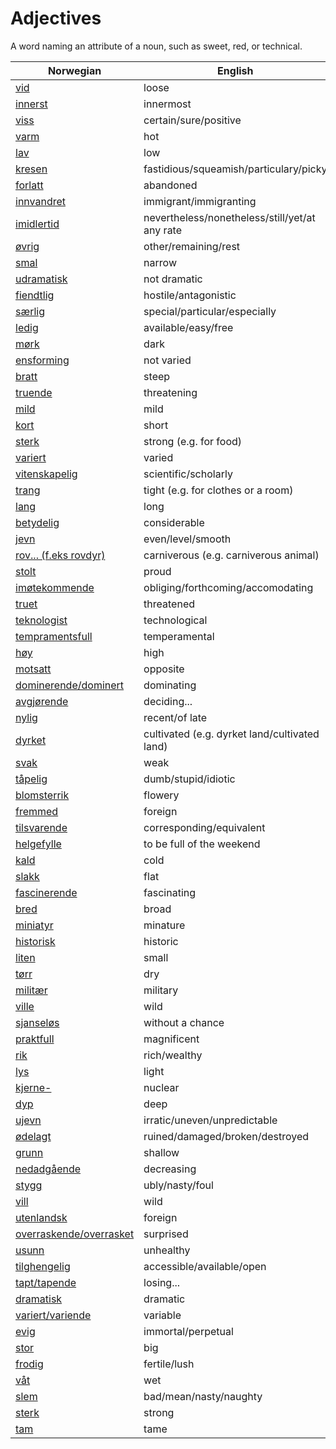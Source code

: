 # Adjectives

A word naming an attribute of a noun, such as sweet, red, or technical.

| Norwegian | English |
| --- | --- |
| [vid](https://www.ordnett.no/search?language=no&phrase=vid) | loose |
| [innerst](https://www.ordnett.no/search?language=no&phrase=innerst) | innermost |
| [viss](https://www.ordnett.no/search?language=no&phrase=viss) | certain/sure/positive |
| [varm](https://www.ordnett.no/search?language=no&phrase=varm) | hot |
| [lav](https://www.ordnett.no/search?language=no&phrase=lav) | low |
| [kresen](https://www.ordnett.no/search?language=no&phrase=kresen) | fastidious/squeamish/particulary/picky |
| [forlatt](https://www.ordnett.no/search?language=no&phrase=forlatt) | abandoned |
| [innvandret](https://www.ordnett.no/search?language=no&phrase=innvandret) | immigrant/immigranting |
| [imidlertid](https://www.ordnett.no/search?language=no&phrase=imidlertid) | nevertheless/nonetheless/still/yet/at any rate |
| [øvrig](https://www.ordnett.no/search?language=no&phrase=øvrig) | other/remaining/rest |
| [smal](https://www.ordnett.no/search?language=no&phrase=smal) | narrow |
| [udramatisk](https://www.ordnett.no/search?language=no&phrase=udramatisk) | not dramatic |
| [fiendtlig](https://www.ordnett.no/search?language=no&phrase=fiendtlig) | hostile/antagonistic |
| [særlig](https://www.ordnett.no/search?language=no&phrase=særlig) | special/particular/especially |
| [ledig](https://www.ordnett.no/search?language=no&phrase=ledig) | available/easy/free |
| [mørk](https://www.ordnett.no/search?language=no&phrase=mørk) | dark |
| [ensforming](https://www.ordnett.no/search?language=no&phrase=ensforming) | not varied |
| [bratt](https://www.ordnett.no/search?language=no&phrase=bratt) | steep |
| [truende](https://www.ordnett.no/search?language=no&phrase=truende) | threatening |
| [mild](https://www.ordnett.no/search?language=no&phrase=mild) | mild |
| [kort](https://www.ordnett.no/search?language=no&phrase=kort) | short |
| [sterk](https://www.ordnett.no/search?language=no&phrase=sterk) | strong (e.g. for food) |
| [variert](https://www.ordnett.no/search?language=no&phrase=variert) | varied |
| [vitenskapelig](https://www.ordnett.no/search?language=no&phrase=vitenskapelig) | scientific/scholarly |
| [trang](https://www.ordnett.no/search?language=no&phrase=trang) | tight (e.g. for clothes or a room) |
| [lang](https://www.ordnett.no/search?language=no&phrase=lang) | long |
| [betydelig](https://www.ordnett.no/search?language=no&phrase=betydelig) | considerable |
| [jevn](https://www.ordnett.no/search?language=no&phrase=jevn) | even/level/smooth |
| [rov... (f.eks rovdyr)](https://www.ordnett.no/search?language=no&phrase=rov...%20(f.eks%20rovdyr)) | carniverous (e.g. carniverous animal) |
| [stolt](https://www.ordnett.no/search?language=no&phrase=stolt) | proud |
| [imøtekommende](https://www.ordnett.no/search?language=no&phrase=imøtekommende) | obliging/forthcoming/accomodating |
| [truet](https://www.ordnett.no/search?language=no&phrase=truet) | threatened |
| [teknologist](https://www.ordnett.no/search?language=no&phrase=teknologist) | technological |
| [tempramentsfull](https://www.ordnett.no/search?language=no&phrase=tempramentsfull) | temperamental |
| [høy](https://www.ordnett.no/search?language=no&phrase=høy) | high |
| [motsatt](https://www.ordnett.no/search?language=no&phrase=motsatt) | opposite |
| [dominerende/dominert](https://www.ordnett.no/search?language=no&phrase=dominerende/dominert) | dominating |
| [avgjørende](https://www.ordnett.no/search?language=no&phrase=avgjørende) | deciding... |
| [nylig](https://www.ordnett.no/search?language=no&phrase=nylig) | recent/of late |
| [dyrket](https://www.ordnett.no/search?language=no&phrase=dyrket) | cultivated (e.g. dyrket land/cultivated land) |
| [svak](https://www.ordnett.no/search?language=no&phrase=svak) | weak |
| [tåpelig](https://www.ordnett.no/search?language=no&phrase=tåpelig) | dumb/stupid/idiotic |
| [blomsterrik](https://www.ordnett.no/search?language=no&phrase=blomsterrik) | flowery |
| [fremmed](https://www.ordnett.no/search?language=no&phrase=fremmed) | foreign |
| [tilsvarende](https://www.ordnett.no/search?language=no&phrase=tilsvarende) | corresponding/equivalent |
| [helgefylle](https://www.ordnett.no/search?language=no&phrase=helgefylle) | to be full of the weekend |
| [kald](https://www.ordnett.no/search?language=no&phrase=kald) | cold |
| [slakk](https://www.ordnett.no/search?language=no&phrase=slakk) | flat |
| [fascinerende](https://www.ordnett.no/search?language=no&phrase=fascinerende) | fascinating |
| [bred](https://www.ordnett.no/search?language=no&phrase=bred) | broad |
| [miniatyr](https://www.ordnett.no/search?language=no&phrase=miniatyr) | minature |
| [historisk](https://www.ordnett.no/search?language=no&phrase=historisk) | historic |
| [liten](https://www.ordnett.no/search?language=no&phrase=liten) | small |
| [tørr](https://www.ordnett.no/search?language=no&phrase=tørr) | dry |
| [militær](https://www.ordnett.no/search?language=no&phrase=militær) | military |
| [ville](https://www.ordnett.no/search?language=no&phrase=ville) | wild |
| [sjanseløs](https://www.ordnett.no/search?language=no&phrase=sjanseløs) | without a chance |
| [praktfull](https://www.ordnett.no/search?language=no&phrase=praktfull) | magnificent |
| [rik](https://www.ordnett.no/search?language=no&phrase=rik) | rich/wealthy |
| [lys](https://www.ordnett.no/search?language=no&phrase=lys) | light |
| [kjerne-](https://www.ordnett.no/search?language=no&phrase=kjerne-) | nuclear |
| [dyp](https://www.ordnett.no/search?language=no&phrase=dyp) | deep |
| [ujevn](https://www.ordnett.no/search?language=no&phrase=ujevn) | irratic/uneven/unpredictable |
| [ødelagt](https://www.ordnett.no/search?language=no&phrase=ødelagt) | ruined/damaged/broken/destroyed |
| [grunn](https://www.ordnett.no/search?language=no&phrase=grunn) | shallow |
| [nedadgående](https://www.ordnett.no/search?language=no&phrase=nedadgående) | decreasing |
| [stygg](https://www.ordnett.no/search?language=no&phrase=stygg) | ubly/nasty/foul |
| [vill](https://www.ordnett.no/search?language=no&phrase=vill) | wild |
| [utenlandsk](https://www.ordnett.no/search?language=no&phrase=utenlandsk) | foreign |
| [overraskende/overrasket](https://www.ordnett.no/search?language=no&phrase=overraskende/overrasket) | surprised |
| [usunn](https://www.ordnett.no/search?language=no&phrase=usunn) | unhealthy |
| [tilghengelig](https://www.ordnett.no/search?language=no&phrase=tilghengelig) | accessible/available/open |
| [tapt/tapende](https://www.ordnett.no/search?language=no&phrase=tapt/tapende) | losing... |
| [dramatisk](https://www.ordnett.no/search?language=no&phrase=dramatisk) | dramatic |
| [variert/variende](https://www.ordnett.no/search?language=no&phrase=variert/variende) | variable |
| [evig](https://www.ordnett.no/search?language=no&phrase=evig) | immortal/perpetual |
| [stor](https://www.ordnett.no/search?language=no&phrase=stor) | big |
| [frodig](https://www.ordnett.no/search?language=no&phrase=frodig) | fertile/lush |
| [våt](https://www.ordnett.no/search?language=no&phrase=våt) | wet |
| [slem](https://www.ordnett.no/search?language=no&phrase=slem) | bad/mean/nasty/naughty |
| [sterk](https://www.ordnett.no/search?language=no&phrase=sterk) | strong |
| [tam](https://www.ordnett.no/search?language=no&phrase=tam) | tame |


